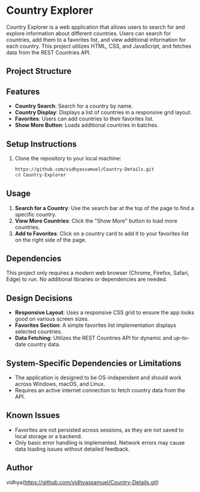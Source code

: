 # Country Explorer

Country Explorer is a web application that allows users to search for and explore information about different countries. Users can search for countries, add them to a favorites list, and view additional information for each country. This project utilizes HTML, CSS, and JavaScript, and fetches data from the REST Countries API.

## Project Structure


## Features

- **Country Search**: Search for a country by name.
- **Country Display**: Displays a list of countries in a responsive grid layout.
- **Favorites**: Users can add countries to their favorites list.
- **Show More Button**: Loads additional countries in batches.

## Setup Instructions

1. Clone the repository to your local machine:
    ```bash
    https://github.com/vidhyassamuel/Country-Details.git
    cd Country-Explorer
    ```
## Usage

1. **Search for a Country**: Use the search bar at the top of the page to find a specific country.
2. **View More Countries**: Click the "Show More" button to load more countries.
3. **Add to Favorites**: Click on a country card to add it to your favorites list on the right side of the page.

## Dependencies

This project only requires a modern web browser (Chrome, Firefox, Safari, Edge) to run. No additional libraries or dependencies are needed.

## Design Decisions

- **Responsive Layout**: Uses a responsive CSS grid to ensure the app looks good on various screen sizes.
- **Favorites Section**: A simple favorites list implementation displays selected countries.
- **Data Fetching**: Utilizes the REST Countries API for dynamic and up-to-date country data.
  
## System-Specific Dependencies or Limitations

- The application is designed to be OS-independent and should work across Windows, macOS, and Linux. 
- Requires an active internet connection to fetch country data from the API.

## Known Issues

- Favorites are not persisted across sessions, as they are not saved to local storage or a backend.
- Only basic error handling is implemented. Network errors may cause data loading issues without detailed feedback.


## Author
vidhya(https://github.com/vidhyassamuel/Country-Details.git)  

